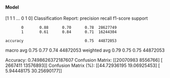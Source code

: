 #### Model
[1 1 1 ... 0 1 0]
Classification Report:
              precision    recall  f1-score   support

           0       0.88      0.70      0.78  28627749
           1       0.61      0.84      0.71  16244304

    accuracy                           0.75  44872053
   macro avg       0.75      0.77      0.74  44872053
weighted avg       0.79      0.75      0.75  44872053

Accuracy: 0.7498626372187607
Confusion Matrix:
[[20070983  8556766]
 [ 2667411 13576893]]
Confusion Matrix (%):
[[44.72936195 19.06925453]
 [ 5.94448175 30.25690177]]
